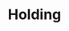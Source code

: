 ---
id: holding
title: Holding
meta: A more in depth look at the ILS Approach when operating a radar facility within Infinite Flight.
order: 7
---